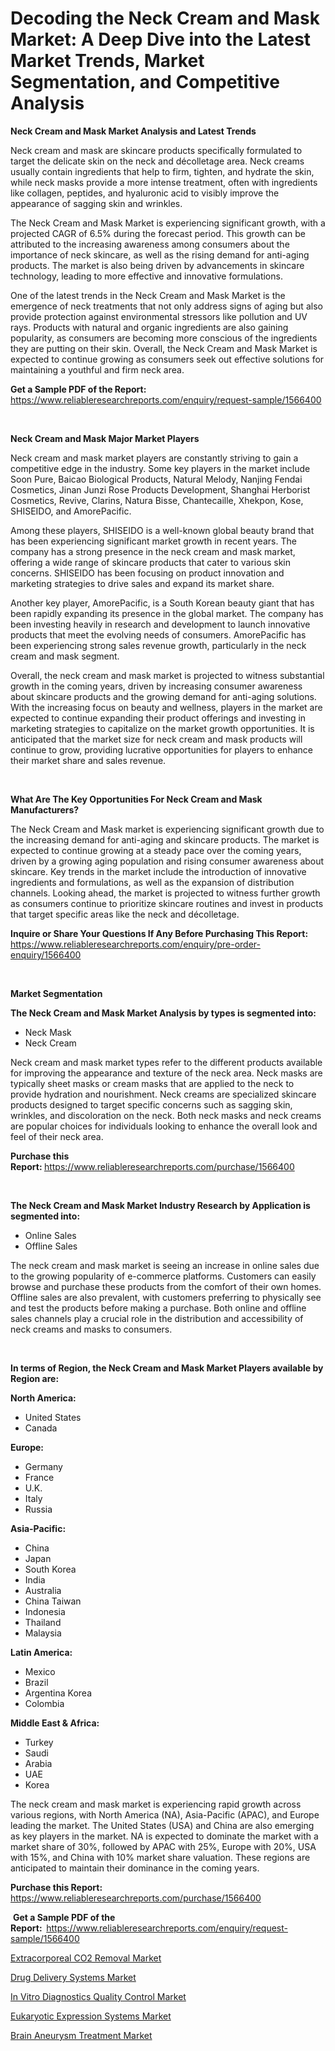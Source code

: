 <p><h1>Decoding the Neck Cream and Mask Market: A Deep Dive into the Latest Market Trends, Market Segmentation, and Competitive Analysis</h1></p><p><strong>Neck Cream and Mask Market Analysis and Latest Trends</strong></p>
<p><p>Neck cream and mask are skincare products specifically formulated to target the delicate skin on the neck and décolletage area. Neck creams usually contain ingredients that help to firm, tighten, and hydrate the skin, while neck masks provide a more intense treatment, often with ingredients like collagen, peptides, and hyaluronic acid to visibly improve the appearance of sagging skin and wrinkles.</p><p>The Neck Cream and Mask Market is experiencing significant growth, with a projected CAGR of 6.5% during the forecast period. This growth can be attributed to the increasing awareness among consumers about the importance of neck skincare, as well as the rising demand for anti-aging products. The market is also being driven by advancements in skincare technology, leading to more effective and innovative formulations.</p><p>One of the latest trends in the Neck Cream and Mask Market is the emergence of neck treatments that not only address signs of aging but also provide protection against environmental stressors like pollution and UV rays. Products with natural and organic ingredients are also gaining popularity, as consumers are becoming more conscious of the ingredients they are putting on their skin. Overall, the Neck Cream and Mask Market is expected to continue growing as consumers seek out effective solutions for maintaining a youthful and firm neck area.</p></p>
<p><strong>Get a Sample PDF of the Report:&nbsp;</strong> <a href="https://www.reliableresearchreports.com/enquiry/request-sample/1566400">https://www.reliableresearchreports.com/enquiry/request-sample/1566400</a></p>
<p>&nbsp;</p>
<p><strong>Neck Cream and Mask Major Market Players</strong></p>
<p><p>Neck cream and mask market players are constantly striving to gain a competitive edge in the industry. Some key players in the market include Soon Pure, Baicao Biological Products, Natural Melody, Nanjing Fendai Cosmetics, Jinan Junzi Rose Products Development, Shanghai Herborist Cosmetics, Revive, Clarins, Natura Bisse, Chantecaille, Xhekpon, Kose, SHISEIDO, and AmorePacific.</p><p>Among these players, SHISEIDO is a well-known global beauty brand that has been experiencing significant market growth in recent years. The company has a strong presence in the neck cream and mask market, offering a wide range of skincare products that cater to various skin concerns. SHISEIDO has been focusing on product innovation and marketing strategies to drive sales and expand its market share.</p><p>Another key player, AmorePacific, is a South Korean beauty giant that has been rapidly expanding its presence in the global market. The company has been investing heavily in research and development to launch innovative products that meet the evolving needs of consumers. AmorePacific has been experiencing strong sales revenue growth, particularly in the neck cream and mask segment.</p><p>Overall, the neck cream and mask market is projected to witness substantial growth in the coming years, driven by increasing consumer awareness about skincare products and the growing demand for anti-aging solutions. With the increasing focus on beauty and wellness, players in the market are expected to continue expanding their product offerings and investing in marketing strategies to capitalize on the market growth opportunities. It is anticipated that the market size for neck cream and mask products will continue to grow, providing lucrative opportunities for players to enhance their market share and sales revenue.</p></p>
<p>&nbsp;</p>
<p><strong>What Are The Key Opportunities For Neck Cream and Mask Manufacturers?</strong></p>
<p><p>The Neck Cream and Mask market is experiencing significant growth due to the increasing demand for anti-aging and skincare products. The market is expected to continue growing at a steady pace over the coming years, driven by a growing aging population and rising consumer awareness about skincare. Key trends in the market include the introduction of innovative ingredients and formulations, as well as the expansion of distribution channels. Looking ahead, the market is projected to witness further growth as consumers continue to prioritize skincare routines and invest in products that target specific areas like the neck and décolletage.</p></p>
<p><strong>Inquire or Share Your Questions If Any Before Purchasing This Report:</strong> <a href="https://www.reliableresearchreports.com/enquiry/pre-order-enquiry/1566400">https://www.reliableresearchreports.com/enquiry/pre-order-enquiry/1566400</a></p>
<p>&nbsp;</p>
<p><strong>Market Segmentation</strong></p>
<p><strong>The Neck Cream and Mask Market Analysis by types is segmented into:</strong></p>
<p><ul><li>Neck Mask</li><li>Neck Cream</li></ul></p>
<p><p>Neck cream and mask market types refer to the different products available for improving the appearance and texture of the neck area. Neck masks are typically sheet masks or cream masks that are applied to the neck to provide hydration and nourishment. Neck creams are specialized skincare products designed to target specific concerns such as sagging skin, wrinkles, and discoloration on the neck. Both neck masks and neck creams are popular choices for individuals looking to enhance the overall look and feel of their neck area.</p></p>
<p><strong>Purchase this Report:&nbsp;</strong><a href="https://www.reliableresearchreports.com/purchase/1566400">https://www.reliableresearchreports.com/purchase/1566400</a></p>
<p>&nbsp;</p>
<p><strong>The Neck Cream and Mask Market Industry Research by Application is segmented into:</strong></p>
<p><ul><li>Online Sales</li><li>Offline Sales</li></ul></p>
<p><p>The neck cream and mask market is seeing an increase in online sales due to the growing popularity of e-commerce platforms. Customers can easily browse and purchase these products from the comfort of their own homes. Offline sales are also prevalent, with customers preferring to physically see and test the products before making a purchase. Both online and offline sales channels play a crucial role in the distribution and accessibility of neck creams and masks to consumers.</p></p>
<p>&nbsp;</p>
<p><strong>In terms of Region, the Neck Cream and Mask Market Players available by Region are:</strong></p>
<p>
    <p> <strong> North America: </strong>
        <ul>
            <li>United States</li>
            <li>Canada</li>
        </ul>
        </p> 
    <p> <strong> Europe: </strong>
        <ul>
            <li>Germany</li>
            <li>France</li>
            <li>U.K.</li>
            <li>Italy</li>
            <li>Russia</li>
        </ul>
        </p> 
    <p> <strong> Asia-Pacific: </strong>
        <ul>
            <li>China</li>
            <li>Japan</li>
            <li>South Korea</li>
            <li>India</li>
            <li>Australia</li>
            <li>China Taiwan</li>
            <li>Indonesia</li>
            <li>Thailand</li>
            <li>Malaysia</li>
        </ul>
        </p> 
    <p> <strong> Latin America: </strong>
        <ul>
            <li>Mexico</li>
            <li>Brazil</li>
            <li>Argentina Korea</li>
            <li>Colombia</li>
        </ul>
        </p> 
    <p> <strong> Middle East & Africa: </strong>
        <ul>
            <li>Turkey</li>
            <li>Saudi</li>
            <li>Arabia</li>
            <li>UAE</li>
            <li>Korea</li>
        </ul>
    </p>
    </p>
<p><p>The neck cream and mask market is experiencing rapid growth across various regions, with North America (NA), Asia-Pacific (APAC), and Europe leading the market. The United States (USA) and China are also emerging as key players in the market. NA is expected to dominate the market with a market share of 30%, followed by APAC with 25%, Europe with 20%, USA with 15%, and China with 10% market share valuation. These regions are anticipated to maintain their dominance in the coming years.</p></p>
<p><strong>Purchase this Report: </strong><a href="https://www.reliableresearchreports.com/purchase/1566400">https://www.reliableresearchreports.com/purchase/1566400</a></p>
<p>&nbsp;<strong>Get a Sample PDF of the Report:&nbsp;&nbsp;</strong><a href="https://www.reliableresearchreports.com/enquiry/request-sample/1566400">https://www.reliableresearchreports.com/enquiry/request-sample/1566400</a></p>
<p><strong></strong></p>
<p><p><a href="https://medium.com/@bethelokon998/extracorporeal-co2-removal-market-size-cagr-trends-2024-2030-d2b190881fbd">Extracorporeal CO2 Removal Market</a></p><p><a href="https://medium.com/@bethelokon998/drug-delivery-systems-market-size-market-outlook-and-market-forecast-2024-to-2031-7fae970e643c">Drug Delivery Systems Market</a></p><p><a href="https://medium.com/p/c15d623b680f/edit">In Vitro Diagnostics Quality Control Market</a></p><p><a href="https://medium.com/p/81c7dc8ddd82/edit">Eukaryotic Expression Systems Market</a></p><p><a href="https://medium.com/@rachelyoung56/brain-aneurysm-treatment-market-exploring-market-share-market-trends-and-future-growth-2c586928706b">Brain Aneurysm Treatment Market</a></p></p>